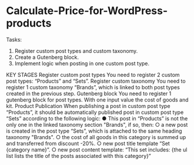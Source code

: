 # Calculate-Price-for-WordPress-products
Tasks:

1. Register custom post types and custom taxonomy.
2. Create a Gutenberg block.
3. Implement logic when posting in one custom post type.

KEY STAGES
Register custom post types
You need to register 2 custom post types: “Products” and “Sets”.
Register custom taxonomy
You need to register 1 custom taxonomy “Brands”, which is linked to both post types
created in the previous step.
Gutenberg block
You need to register 1 gutenberg block for post types. With one input value
the cost of goods and kit.
Product Publication
When publishing a post in custom post type “Products”, it should be automatically published
post in custom post type “Sets” according to the following logic:
● This post in “Products” is not the only one in the linked taxonomy section
"Brands", if so, then:
○ a new post is created in the post type “Sets”, which is attached to
the same heading taxonomy "Brands".
○ the cost of all goods in this category is summed up and transferred from
discount -20%.
○ new post title template “Set {category name}”.
○ new post content template:
“This set includes:
{the ul list lists the title of the posts associated with this category}”
